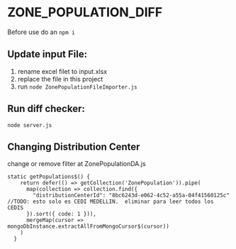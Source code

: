 # ZONE_POPULATION_DIFF

Before use do an
``` npm i ```

## Update input File:
1. rename excel filet to input.xlsx
2. replace the file in this project
3. run ``` node ZonePopulationFileImporter.js ```

## Run diff checker:
``` node server.js ```

## Changing Distribution Center
change or remove filter at ZonePopulationDA.js

```
static getPopulations$() {
    return defer(() => getCollection('ZonePopulation')).pipe(
      map(collection => collection.find({
        "distributionCenterId": "8bc6243d-e062-4c52-a55a-04f41560125c" //TODO: esto solo es CEDI MEDELLIN.  eliminar para leer todos los CEDIS
      }).sort({ code: 1 })),
      mergeMap(cursor => mongoDbInstance.extractAllFromMongoCursor$(cursor))
    )
  }
  ```